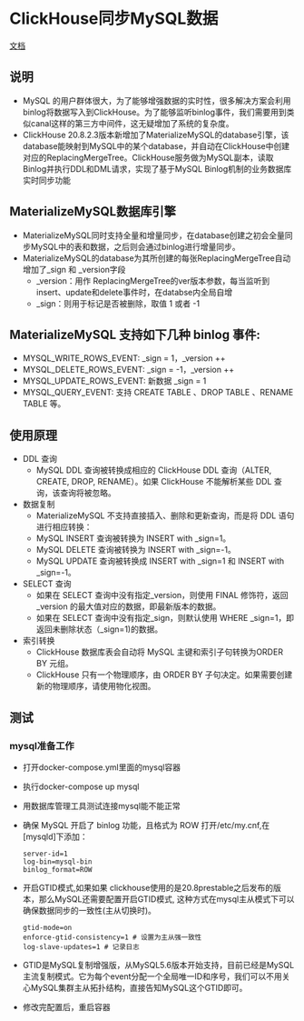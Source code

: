# ClickHouse同步MySQL数据
[文档](https://blog.csdn.net/ZGL_cyy/article/details/130302767)

## 说明
* MySQL 的用户群体很大，为了能够增强数据的实时性，很多解决方案会利用binlog将数据写入到ClickHouse。为了能够监听binlog事件，我们需要用到类似canal这样的第三方中间件，这无疑增加了系统的复杂度。
* ClickHouse 20.8.2.3版本新增加了MaterializeMySQL的database引擎，该database能映射到MySQL中的某个database，并自动在ClickHouse中创建对应的ReplacingMergeTree。ClickHouse服务做为MySQL副本，读取Binlog并执行DDL和DML请求，实现了基于MySQL Binlog机制的业务数据库实时同步功能

## MaterializeMySQL数据库引擎
* MaterializeMySQL同时支持全量和增量同步，在database创建之初会全量同步MySQL中的表和数据，之后则会通过binlog进行增量同步。
* MaterializeMySQL的database为其所创建的每张ReplacingMergeTree自动增加了_sign 和 _version字段
  * _version：用作 ReplacingMergeTree的ver版本参数，每当监听到 insert、update和delete事件时，在databse内全局自增
  * _sign：则用于标记是否被删除，取值 1 或者 -1

## MaterializeMySQL 支持如下几种 binlog 事件:
  * MYSQL_WRITE_ROWS_EVENT: _sign = 1，_version ++
  * MYSQL_DELETE_ROWS_EVENT: _sign = -1，_version ++
  * MYSQL_UPDATE_ROWS_EVENT: 新数据 _sign = 1
  * MYSQL_QUERY_EVENT: 支持 CREATE TABLE 、DROP TABLE 、RENAME TABLE 等。

## 使用原理
* DDL 查询
  * MySQL DDL 查询被转换成相应的 ClickHouse DDL 查询（ALTER, CREATE, DROP, RENAME）。如果 ClickHouse 不能解析某些 DDL 查询，该查询将被忽略。
* 数据复制
  * MaterializeMySQL 不支持直接插入、删除和更新查询，而是将 DDL 语句进行相应转换：
  * MySQL INSERT 查询被转换为 INSERT with _sign=1。
  * MySQL DELETE 查询被转换为 INSERT with _sign=-1。
  * MySQL UPDATE 查询被转换成 INSERT with _sign=1 和 INSERT with _sign=-1。
* SELECT 查询
  * 如果在 SELECT 查询中没有指定_version，则使用 FINAL 修饰符，返回_version 的最大值对应的数据，即最新版本的数据。
  * 如果在 SELECT 查询中没有指定_sign，则默认使用 WHERE _sign=1，即返回未删除状态（_sign=1)的数据。
* 索引转换
  * ClickHouse 数据库表会自动将 MySQL 主键和索引子句转换为ORDER BY 元组。
  * ClickHouse 只有一个物理顺序，由 ORDER BY 子句决定。如果需要创建新的物理顺序，请使用物化视图。

## 测试
### mysql准备工作
* 打开docker-compose.yml里面的mysql容器
* 执行docker-compose up mysql
* 用数据库管理工具测试连接mysql能不能正常

* 确保 MySQL 开启了 binlog 功能，且格式为 ROW 打开/etc/my.cnf,在[mysqld]下添加：
    ```text
    server-id=1
    log-bin=mysql-bin
    binlog_format=ROW
    ```
* 开启GTID模式,如果如果 clickhouse使用的是20.8prestable之后发布的版本，那么MySQL还需要配置开启GTID模式, 这种方式在mysql主从模式下可以确保数据同步的一致性(主从切换时)。
    ```text
    gtid-mode=on
    enforce-gtid-consistency=1 # 设置为主从强一致性
    log-slave-updates=1 # 记录日志
    ```
* GTID是MySQL复制增强版，从MySQL5.6版本开始支持，目前已经是MySQL主流复制模式。它为每个event分配一个全局唯一ID和序号，我们可以不用关心MySQL集群主从拓扑结构，直接告知MySQL这个GTID即可。
* 修改完配置后，重启容器












